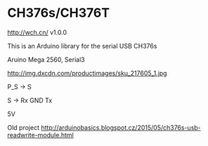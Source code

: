 # CH376s/CH376T
http://wch.cn/
 v1.0.0

This is an Arduino library for the serial USB CH376s

Aruino Mega 2560, Serial3



http://img.dxcdn.com/productimages/sku_217605_1.jpg



P_S -> S

S -> Rx GND Tx        

5V



Old project http://arduinobasics.blogspot.cz/2015/05/ch376s-usb-readwrite-module.html
